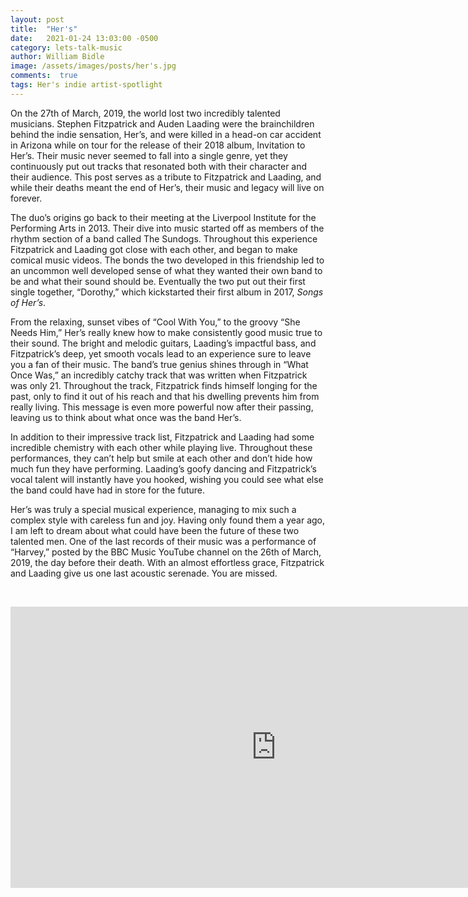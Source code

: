 ```yaml
---
layout: post
title:  "Her's"
date:   2021-01-24 13:03:00 -0500
category: lets-talk-music
author: William Bidle
image: /assets/images/posts/her's.jpg
comments:  true
tags: Her's indie artist-spotlight
---
```


On the 27th of March, 2019, the world lost two incredibly talented musicians. Stephen Fitzpatrick and Auden Laading were the brainchildren behind the indie sensation, Her’s, and were killed in a head-on car accident in Arizona while on tour for the release of their 2018 album, Invitation to Her’s. Their music never seemed to fall into a single genre, yet they continuously put out tracks that resonated both with their character and their audience. This post serves as a tribute to Fitzpatrick and Laading, and while their deaths meant the end of Her’s, their music and legacy will live on forever.

The duo’s origins go back to their meeting at the Liverpool Institute for the Performing Arts in 2013. Their dive into music started off as members of the rhythm section of a band called The Sundogs. Throughout this experience Fitzpatrick and Laading got close with each other, and began to make comical music videos. The bonds the two developed in this friendship led to an uncommon well developed sense of what they wanted their own band to be and what their sound should be. Eventually the two put out their first single together, “Dorothy,” which kickstarted their first album in 2017, _Songs of Her’s_.

From the relaxing, sunset vibes of “Cool With You,” to the groovy “She Needs Him,” Her’s really knew how to make consistently good music true to their sound. The bright and melodic guitars, Laading’s impactful bass, and Fitzpatrick’s deep, yet smooth vocals lead to an experience sure to leave you a fan of their music. The band’s true genius shines through in “What Once Was,” an incredibly catchy track that was written when Fitzpatrick was only 21. Throughout the track, Fitzpatrick finds himself longing for the past, only to find it out of his reach and that his dwelling prevents him from really living. This message is even more powerful now after their passing, leaving us to think about what once was the band Her’s.

In addition to their impressive track list, Fitzpatrick and Laading had some incredible chemistry with each other while playing live. Throughout these performances, they can’t help but smile at each other and don’t hide how much fun they have performing. Laading’s goofy dancing and Fitzpatrick’s vocal talent will instantly have you hooked, wishing you could see what else the band could have had in store for the future.

Her’s was truly a special musical experience, managing to mix such a complex style with careless fun and joy. Having only found them a year ago, I am left to dream about what could have been the future of these two talented men. One of the last records of their music was a performance of “Harvey,” posted by the BBC Music YouTube channel on the 26th of March, 2019, the day before their death. With an almost effortless grace, Fitzpatrick and Laading give us one last acoustic serenade. You are missed.

&nbsp;

<center><iframe class = "post-video" width="850" height="450" src="https://www.youtube.com/embed/ZOBwqTFWmHA" frameborder="0" allow="accelerometer; autoplay; clipboard-write; encrypted-media; gyroscope; picture-in-picture" allowfullscreen></iframe></center>

&nbsp;
